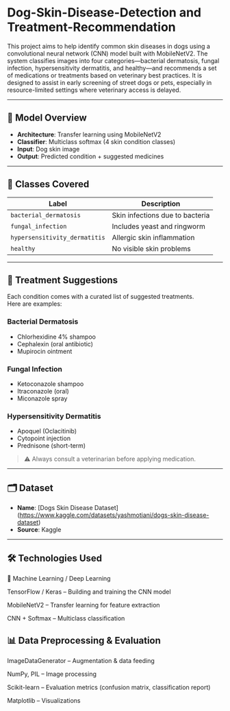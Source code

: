 # Dog-Skin-Disease-Detection and Treatment-Recommendation

This project aims to help identify common skin diseases in dogs using a convolutional neural network (CNN) model built with MobileNetV2. The system classifies images into four categories—bacterial dermatosis, fungal infection, hypersensitivity dermatitis, and healthy—and recommends a set of medications or treatments based on veterinary best practices. It is designed to assist in early screening of street dogs or pets, especially in resource-limited settings where veterinary access is delayed.

---

## 🧠 Model Overview

- **Architecture**: Transfer learning using MobileNetV2
- **Classifier**: Multiclass softmax (4 skin condition classes)
- **Input**: Dog skin image
- **Output**: Predicted condition + suggested medicines

---

## 🐶 Classes Covered

| Label                         | Description                            |
|-------------------------------|----------------------------------------|
| `bacterial_dermatosis`        | Skin infections due to bacteria        |
| `fungal_infection`            | Includes yeast and ringworm            |
| `hypersensitivity_dermatitis` | Allergic skin inflammation             |
| `healthy`                     | No visible skin problems               |

---

## 💊 Treatment Suggestions

Each condition comes with a curated list of suggested treatments.  
Here are examples:

### Bacterial Dermatosis
- Chlorhexidine 4% shampoo
- Cephalexin (oral antibiotic)
- Mupirocin ointment

### Fungal Infection
- Ketoconazole shampoo
- Itraconazole (oral)
- Miconazole spray

### Hypersensitivity Dermatitis
- Apoquel (Oclacitinib)
- Cytopoint injection
- Prednisone (short-term)

> ⚠️ Always consult a veterinarian before applying medication.

---
## 🗂 Dataset

- **Name**: [Dogs Skin Disease Dataset] (https://www.kaggle.com/datasets/yashmotiani/dogs-skin-disease-dataset)
- **Source**: Kaggle

---
## 🛠️ Technologies Used

🧠 Machine Learning / Deep Learning

TensorFlow / Keras – Building and training the CNN model

MobileNetV2 – Transfer learning for feature extraction

CNN + Softmax – Multiclass classification

## 📊 Data Preprocessing & Evaluation

ImageDataGenerator – Augmentation & data feeding

NumPy, PIL – Image processing

Scikit-learn – Evaluation metrics (confusion matrix, classification report)

Matplotlib – Visualizations

